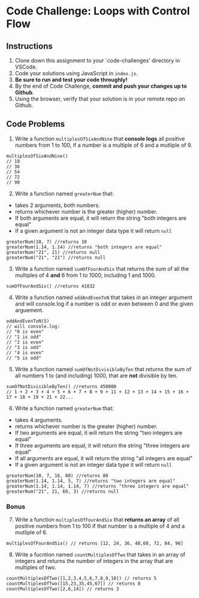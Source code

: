 # Code Challenge: Loops with Control Flow

## Instructions

1. Clone down this assignment to your `code-challenges' directory in VSCode.  
2. Code your solutions using JavaScript in `index.js`. 
3. **Be sure to run and test your code throughly!**
4. By the end of Code Challenge, **commit and push your changes up to Github**.
5. Using the browser, verify that your solution is in your remote repo on Github.

## Code Problems

1. Write a function `multiplesOfSixAndNine` that **console logs** all positive numbers from 1 to 100, if a number is a multiple of 6 and a mutliple of 9.
  ```
  multiplesOfSixAndNine() 
  // 18
  // 36
  // 54
  // 72
  // 90
  ```

2. Write a function named `greaterNum` that:
  - takes 2 arguments, both numbers.
  - returns whichever number is the greater (higher) number.
  - If both arguments are equal, it will return the string "both integers are equal"
  - If a given argument is not an integer data type it will return `null`
  ```
  greaterNum(10, 7) //returns 10
  greaterNum(1.14, 1.14) //returns "both integers are equal"
  greaterNum("21", 21) //returns null
  greaterNum("21", "21") //returns null
  ```

3. Write a function named `sumOfFourAndSix` that returns the sum of all the multiples of 4 **and** 6 from 1 to 1000, including 1 and 1000.
  ```
  sumOfFourAndSix() //returns 41832
  ```

4. Write a function named `oddAndEvenToN` that takes in an integer argument and will console.log if a number is odd or even between 0 and the given arguement. 
  ```
  oddAndEvenToN(5)
  // will console.log:
  // "0 is even"
  // "1 is odd"
  // "2 is even"
  // "3 is odd"
  // "4 is even"
  // "5 is odd"
  ```

5. Write a function named `sumOfNotDivisibleByTen` that returns the sum of all numbers 1 to (and including) 1000, that are **not** divisible by ten.
  ```
  sumOfNotDivisibleByTen() //returns 450000
  // 1 + 2 + 3 + 4 + 5 + 6 + 7 + 8 + 9 + 11 + 12 + 13 + 14 + 15 + 16 + 17 + 18 + 19 + 21 + 22...
  ```

6. Write a function named `greaterNum` that:
  - takes 4 arguments.
  - returns whichever number is the greater (higher) number.
  - If two arguments are equal, it will return the string "two integers are equal"
  - If three arguments are equal, it will return the string "three integers are equal"
  - If all arguments are equal, it will return the string "all integers are equal"
  - If a given argument is not an integer data type it will return `null`
  ```
  greaterNum(10, 7, 16, 80) //returns 80
  greaterNum(1.14, 1.14, 5, 7) //returns "two integers are equal"
  greaterNum(1.14, 1.14, 1.14, 7) //returns "three integers are equal"
  greaterNum("21", 21, 60, 3) //returns null
  ```

### Bonus 
7. Write a function `multiplesOfFourAndSix` that **returns an array** of all positive numbers from 1 to 100 if that number is a multiple of 4 and a mutliple of 6. 
```
multiplesOfFourAndSix() // returns [12, 24, 36, 48,60, 72, 84, 96]
```

8. Write a fucntion named `countMultiplesOfTwo` that takes in an array of integers and returns the number of integers in the array that are multiples of two. 
```
countMultiplesOfTwo([1,2,3,4,5,6,7,8,9,10]) // returns 5
countMultiplesOfTwo([15,23,35,45,67]) // returns 0
countMultiplesOfTwo([2,6,14]) // returns 3
```
